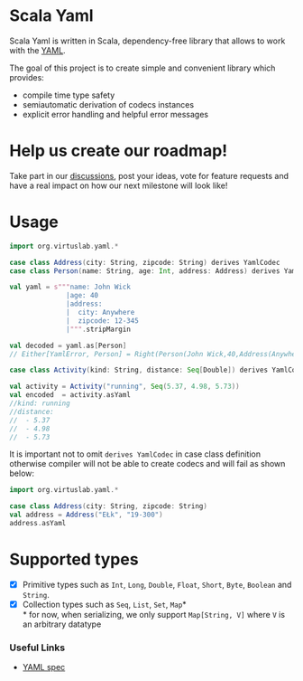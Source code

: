 # Scala Yaml

Scala Yaml is written in Scala, dependency-free library that allows to work with the [YAML](https://yaml.org/spec/1.2/spec.html).  

The goal of this project is to create simple and convenient library which provides:
* compile time type safety
* semiautomatic derivation of codecs instances
* explicit error handling and helpful error messages

# Help us create our roadmap!
Take part in our [discussions](https://github.com/VirtusLab/scala-yaml/discussions), post your ideas, vote for feature requests and have a real impact on how our next milestone will look like!

# Usage

```scala sc:compile
import org.virtuslab.yaml.*

case class Address(city: String, zipcode: String) derives YamlCodec
case class Person(name: String, age: Int, address: Address) derives YamlCodec

val yaml = s"""name: John Wick
              |age: 40
              |address:
              |  city: Anywhere
              |  zipcode: 12-345
              |""".stripMargin

val decoded = yaml.as[Person]
// Either[YamlError, Person] = Right(Person(John Wick,40,Address(Anywhere,12-345)))

case class Activity(kind: String, distance: Seq[Double]) derives YamlCodec

val activity = Activity("running", Seq(5.37, 4.98, 5.73))
val encoded  = activity.asYaml
//kind: running
//distance: 
//  - 5.37
//  - 4.98
//  - 5.73
```

It is important not to omit `derives YamlCodec` in case class definition otherwise compiler will not be able to create codecs and will fail as shown below:

```scala sc:fail
import org.virtuslab.yaml.*

case class Address(city: String, zipcode: String)
val address = Address("EŁk", "19-300")
address.asYaml
```

# Supported types 

- [x] Primitive types such as `Int`, `Long`, `Double`, `Float`, `Short`, `Byte`, `Boolean` and `String`.
- [x] Collection types such as `Seq`, `List`, `Set`, `Map`*  
  \* for now, when serializing, we only support `Map[String, V]` where `V` is an arbitrary datatype 

### Useful Links
* [YAML spec](https://yaml.org/spec/1.2/spec.html)
